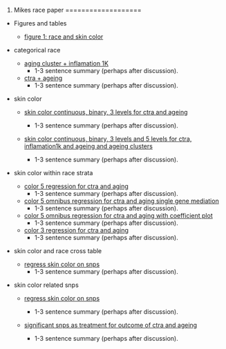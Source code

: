 1. Mikes race paper
===================

-   Figures and tables
    -   [figure 1: race and skin color](/ses/output/race_fig1.html)

-   categorical race
    -   [aging cluster + inflamation 1K](/ses/output/race_omnibus.html)
        -   1-3 sentence summary (perhaps after discussion).
    -   [ctra + ageing](/ses/output/bespoke_eqtl.html)
        -   1-3 sentence summary (perhaps after discussion).
   

-   skin color
    -   [skin color continuous, binary, 3 levels for ctra and ageing](/ses/output/skincolor_eqtl_bespoke.html)
        -   1-3 sentence summary (perhaps after discussion).

    -   [skin color continuous, binary, 3 levels and 5 levels for ctra, inflamation1k and ageing and ageing clusters](/ses/output/skincolor_summary.html)
        -   1-3 sentence summary (perhaps after discussion).


-   skin color within race strata
    -   [color 5 regression for ctra and aging](/ses/output/race_strata_color5.html)
        -   1-3 sentence summary (perhaps after discussion).
    -   [color 5 omnibus regression for ctra and aging single gene mediation](/ses/output/strata_omni_med.html)
        -   1-3 sentence summary (perhaps after discussion).        
    -   [color 5 omnibus regression for ctra and aging with coefficient plot](/ses/output/race_strata_color5_coef_plot.html)
        -   1-3 sentence summary (perhaps after discussion).
    -   [color 3 regression for ctra and aging](/ses/output/race_strata_reg.html)
        -   1-3 sentence summary (perhaps after discussion).        


-   skin color and race cross table
    -   [regress skin color on snps](/ses/output/skincolor_race_crosscheck.html)
        -   1-3 sentence summary (perhaps after discussion).


-   skin color related snps
    -   [regress skin color on snps](/ses/output/snp_color_asso.html)
        -   1-3 sentence summary (perhaps after discussion).
        
    -   [significant snps as treatment for outcome of ctra and ageing](/ses/output/color_snps_11sig.html)
        -   1-3 sentence summary (perhaps after discussion).        
        
        